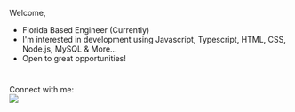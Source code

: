Welcome,  
- Florida Based Engineer (Currently)
- I'm interested in development using Javascript, Typescript, HTML, CSS, Node.js, MySQL & More...
- Open to great opportunities!
#
Connect with me: 
<br />
<a href="http://linkedin.com/in/akeemlake"><img src="https://img.shields.io/badge/LinkedIn-0077B5?style=for-the-badge&logo=linkedin&logoColor=white" /></a>



<!---
aalake/aalake is a ✨ special ✨ repository because its `README.md` (this file) appears on your GitHub profile.
You can click the Preview link to take a look at your changes.
--->
